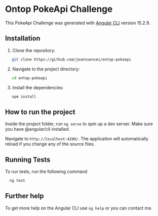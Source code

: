 # Ontop PokeApi Challenge

This PokeApi Challenge was generated with [Angular CLI](https://github.com/angular/angular-cli) version 15.2.9.

## Installation
1. Clone the repository:

```bash
   git clone https://github.com/jeannsensei/ontop-pokeapi
```
2. Navigate to the project directory:
```bash
   cd ontop-pokeapi
```
3. Install the dependencies:
```bash
   npm install
```

## How to run the project

Inside the project folder, run `ng serve` to spin up a dev server. Make sure you have @angular/cli installed.

Navigate to `http://localhost:4200/`. The application will automatically reload if you change any of the source files.


## Running Tests

To run tests, run the following command

```bash
  ng test
```

## Further help

To get more help on the Angular CLI use `ng help` or you can contact me.
